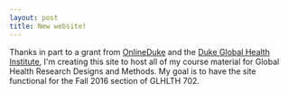 ```yaml
---
layout: post
title: New website!
---
```


Thanks in part to a grant from <a href="https://online.duke.edu/">OnlineDuke</a> and the <a href="https://globalhealth.duke.edu">Duke Global Health Institute</a>, I'm creating this site to host all of my course material for Global Health Research Designs and Methods. My goal is to have the site functional for the Fall 2016 section of GLHLTH 702.